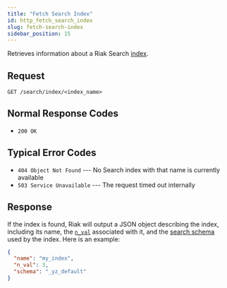 ```yaml
---
title: "Fetch Search Index"
id: http_fetch_search_index
slug: fetch-search-index
sidebar_position: 15
---
```


Retrieves information about a Riak Search [index](../../../developing/usage/search.md#simple-setup).

## Request

```
GET /search/index/<index_name>
```

## Normal Response Codes

* `200 OK`

## Typical Error Codes

* `404 Object Not Found` --- No Search index with that name is currently
    available
* `503 Service Unavailable` --- The request timed out internally

## Response

If the index is found, Riak will output a JSON object describing the
index, including its name, the [`n_val`](../../../developing/app-guide/replication-properties.md#a-primer-on-n-r-and-w) associated with it, and the [search schema](../../../developing/usage/search-schemas.md) used by the index. Here is an example:

```json
{
  "name": "my_index",
  "n_val": 3,
  "schema": "_yz_default"
}
```
